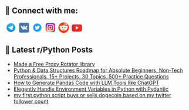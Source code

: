 ## 🔎 Connect with me:
[<img src="https://github.com/bullbesh/bullbesh/blob/main/images/Telegram.png" width="32" height="32" />](https://t.me/bullbesh)
[<img src="https://github.com/bullbesh/bullbesh/blob/main/images/VK.png" width="32" height="32" />](https://vk.com/bullbesh)
[<img src="https://github.com/bullbesh/bullbesh/blob/main/images/Twitter.png" width="32" height="32" />](https://twitter.com/bullbesh1)
[<img src="https://github.com/bullbesh/bullbesh/blob/main/images/Instagram.png" width="32" height="32" />](https://www.instagram.com/bullbesh)
[<img src="https://github.com/bullbesh/bullbesh/blob/main/images/Reddit.png" width="32" height="32" />](https://www.reddit.com/user/bullbesh)
[<img src="https://github.com/bullbesh/bullbesh/blob/main/images/YouTube.png" width="32" height="32" />](https://www.youtube.com/channel/UCtfjRs6uzgq5mfm8S06WTcg)

## 📕 Latest r/Python Posts
<!-- BLOG-POST-LIST:START -->
- [Made a Free Proxy Rotator library](https://www.reddit.com/r/Python/comments/134jgiu/made_a_free_proxy_rotator_library/)
- [Python &amp; Data Structures Roadmap for Absolute Beginners, Non-Tech Professionals, 15+ Projects, 30 Topics, 500+ Practice Questions](https://www.reddit.com/r/Python/comments/134gjps/python_data_structures_roadmap_for_absolute/)
- [How to Generate Pandas Code with LLM Tools like ChatGPT](https://www.reddit.com/r/Python/comments/134gi9x/how_to_generate_pandas_code_with_llm_tools_like/)
- [Elegantly Handle Environment Variables in Python with Pydantic](https://www.reddit.com/r/Python/comments/134g767/elegantly_handle_environment_variables_in_python/)
- [my first python script buys or sells dogecoin based on my twitter follower count](https://www.reddit.com/r/Python/comments/134f34l/my_first_python_script_buys_or_sells_dogecoin/)
<!-- BLOG-POST-LIST:END -->
